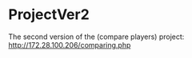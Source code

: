 # ProjectVer2
The second version of the (compare players) project:
http://172.28.100.206/comparing.php

